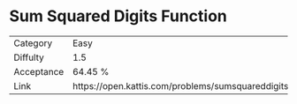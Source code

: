 # Sum Squared Digits Function

<table>
    <tr>
        <td>Category</td>
        <td>Easy</td>
    </tr>
    <tr>
        <td>Diffulty</td>
        <td>1.5</td>
    </tr>
    <tr>
        <td>Acceptance</td>
        <td>64.45 %</td>
    </tr>
    <tr>
        <td>Link</td>
        <td>https://open.kattis.com/problems/sumsquareddigits</td>
    </tr>
</table>